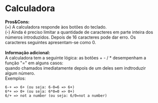 # Calculadora

**Pros&Cons:**
<br />
(+) A calculadora responde àos botões do teclado.<br />
(-) Ainda é preciso limitar a quantidade de caracteres em parte inteira dos números introduzidos. Depois de 16 caracteres pode dar erro. Os caracteres seguintes apresentam-se como 0.<br />
<br />
**Informação adicional:**
<br />
A calculadora tem a seguinte lógica: as botões + - / * desempenham a função "=" em alguns casos:<br />
quando chamados imediatamente depois de um deles sem indtroduzir algum número. <br />
Exemplos: <br />
```
6-+ => 6+ (ou seja: 6-0=6 => 6+)
6*+ => 0+ (ou seja: 6*0=0 => 0+)
6/+ => not a number (ou seja: 6/0=not a number)
```
